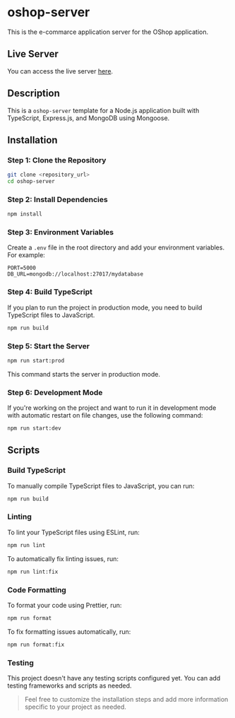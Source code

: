 # oshop-server
This is the e-commarce application server for the OShop application.

## Live Server

You can access the live server [here](https://oshop-server.vercel.app/).

## Description
This is a `oshop-server` template for a Node.js application built with TypeScript, Express.js, and MongoDB using Mongoose.

## Installation

### Step 1: Clone the Repository

```bash
git clone <repository_url>
cd oshop-server
```

### Step 2: Install Dependencies
```bash
npm install
```

### Step 3: Environment Variables
Create a `.env` file in the root directory and add your environment variables. For example:
```dotenv
PORT=5000
DB_URL=mongodb://localhost:27017/mydatabase
```

### Step 4: Build TypeScript
If you plan to run the project in production mode, you need to build TypeScript files to JavaScript.
```bash
npm run build
```

### Step 5: Start the Server
```bash
npm run start:prod
```
This command starts the server in production mode.

### Step 6: Development Mode
If you're working on the project and want to run it in development mode with automatic restart on file changes, use the following command:
```bash
npm run start:dev
```

## Scripts

### Build TypeScript
To manually compile TypeScript files to JavaScript, you can run:
```bash
npm run build
```

### Linting
To lint your TypeScript files using ESLint, run:
```bash
npm run lint
```
To automatically fix linting issues, run:
```bash
npm run lint:fix
```

### Code Formatting
To format your code using Prettier, run:
```bash
npm run format
```
To fix formatting issues automatically, run:
```bash
npm run format:fix
```

### Testing
This project doesn't have any testing scripts configured yet. You can add testing frameworks and scripts as needed.


>Feel free to customize the installation steps and add more information specific to your project as needed.